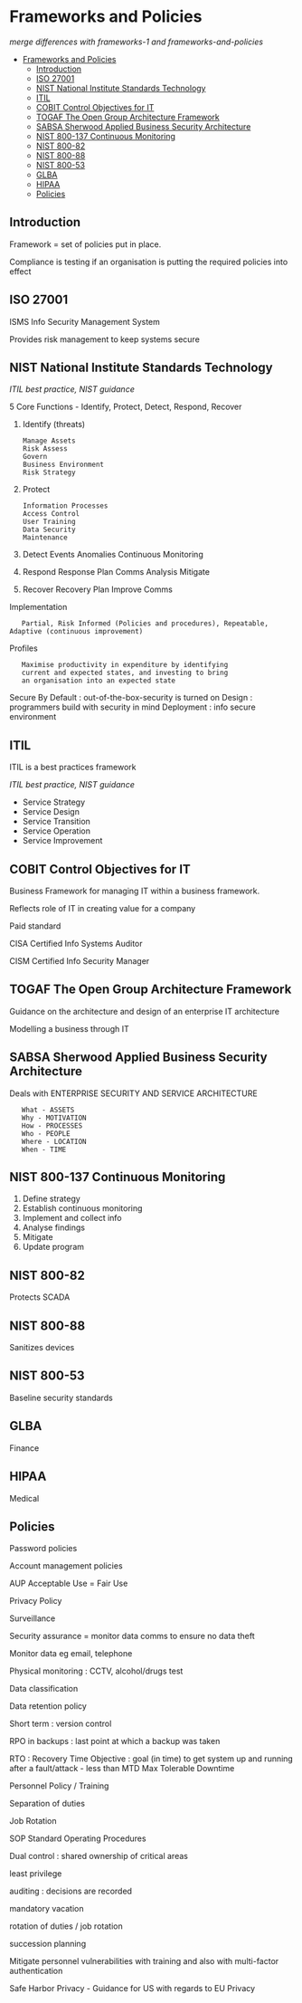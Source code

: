 # Frameworks and Policies 

*merge differences with frameworks-1 and frameworks-and-policies*

- [Frameworks and Policies](#frameworks-and-policies)
  - [Introduction](#introduction)
  - [ISO 27001](#iso-27001)
  - [NIST National Institute Standards Technology](#nist-national-institute-standards-technology)
  - [ITIL](#itil)
  - [COBIT Control Objectives for IT](#cobit-control-objectives-for-it)
  - [TOGAF The Open Group Architecture Framework](#togaf-the-open-group-architecture-framework)
  - [SABSA Sherwood Applied Business Security Architecture](#sabsa-sherwood-applied-business-security-architecture)
  - [NIST 800-137 Continuous Monitoring](#nist-800-137-continuous-monitoring)
  - [NIST 800-82](#nist-800-82)
  - [NIST 800-88](#nist-800-88)
  - [NIST 800-53](#nist-800-53)
  - [GLBA](#glba)
  - [HIPAA](#hipaa)
  - [Policies](#policies)

## Introduction

Framework = set of policies put in place.

Compliance is testing if an organisation is putting the required policies into effect

## ISO 27001

ISMS Info Security Management System

Provides risk management to keep systems secure



## NIST National Institute Standards Technology

*ITIL best practice, NIST guidance*

5 Core Functions - Identify, Protect, Detect, Respond, Recover

1. Identify (threats)

       Manage Assets
       Risk Assess
       Govern
       Business Environment
       Risk Strategy
                     
2. Protect
   
       Information Processes
       Access Control
       User Training 
       Data Security
       Maintenance

3. Detect
       Events
       Anomalies
       Continuous Monitoring

4. Respond
       Response Plan
       Comms
       Analysis
       Mitigate

5. Recover
       Recovery Plan
       Improve
       Comms

Implementation

       Partial, Risk Informed (Policies and procedures), Repeatable, Adaptive (continuous improvement)
       
Profiles

       Maximise productivity in expenditure by identifying 
       current and expected states, and investing to bring
       an organisation into an expected state

Secure By Default : out-of-the-box-security is turned on
                                          Design : programmers build with security in mind
                                          Deployment : info secure environment





## ITIL 

ITIL is a best practices framework

*ITIL best practice, NIST guidance*

- Service Strategy
- Service Design
- Service Transition
- Service Operation
- Service Improvement



## COBIT Control Objectives for IT

Business Framework for managing IT within a business framework.

Reflects role of IT in creating value for a company

Paid standard

CISA Certified Info Systems Auditor

CISM Certified Info Security Manager
       





## TOGAF The Open Group Architecture Framework

Guidance on the architecture and design of an enterprise IT architecture

Modelling a business through IT


## SABSA Sherwood Applied Business Security Architecture

Deals with ENTERPRISE SECURITY AND SERVICE ARCHITECTURE

       What - ASSETS
       Why - MOTIVATION
       How - PROCESSES
       Who - PEOPLE
       Where - LOCATION
       When - TIME

## NIST 800-137 Continuous Monitoring

1. Define strategy
2. Establish continuous monitoring
3. Implement and collect info
4. Analyse findings
5. Mitigate
6. Update program

## NIST 800-82

Protects SCADA

## NIST 800-88

Sanitizes devices

## NIST 800-53

Baseline security standards

## GLBA

Finance

## HIPAA

Medical

## Policies

Password policies

Account management policies

AUP Acceptable Use = Fair Use

Privacy Policy

Surveillance

Security assurance = monitor data comms to ensure no data theft

Monitor data eg email, telephone

Physical monitoring : CCTV, alcohol/drugs test

Data classification

Data retention policy

Short term : version control

RPO in backups : last point at which a backup was taken

RTO : Recovery Time Objective : goal (in time) to get system up and running after a fault/attack - less than MTD Max Tolerable Downtime

Personnel Policy / Training

Separation of duties

Job Rotation

SOP Standard Operating Procedures

Dual control : shared ownership of critical areas

least privilege

auditing : decisions are recorded

mandatory vacation

rotation of duties / job rotation

succession planning

Mitigate personnel vulnerabilities with training and also with multi-factor authentication

Safe Harbor Privacy - Guidance for US with regards to EU Privacy
